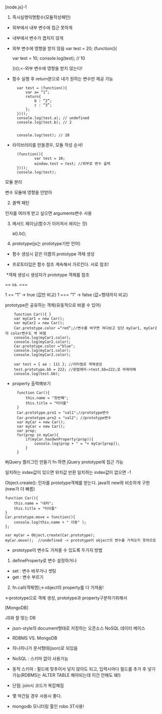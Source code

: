 [node.js]-1


1) 즉시실행익명함수(모듈작성패턴)

- 외부에서 내부 변수에 접근 못하게
- 내부에서 변수가 겹치지 않게
- 외부 변수에 영향을 받지 않음
	var test = 20;
	(function(){

   	var test = 10;
	console.log(test); // 10

	})();<-외부 변수에 영향을 받지 않는다!

- 함수 실행 후 return문으로 내가 원하는 변수만 제공 가능

		var test = (function(){
			var a= “1”;
			return{
				b : “2”;
				c : “3”;
			};
		})();
		console.log(test.a); // undefined
		console.log(test.b); // 2


		console.log(test); // 20
- 라이브러리를 만들경우, 모듈 작성 순서!
		
		(function(){
    			var test = 10;
    			window.test = test; //외부로 변수 출력
		})();
		console.log(test);

모듈 분리

변수 모듈에 영향을 안받아

2) 콜백 패턴

인자를 여러개 받고 싶으면 arguments변수 사용

3) 메서드 체이닝(함수가 이어져서 쏴지는 것)
	
	a().b();

4) prototype(js는 prototype기반 언어)

- 함수 생성시 같은 이름의 prototype 객체 생성

- 프로토타입은 함수 참조 계속해서 가르킨다. 서로 참조!

  *객체 생성시 생성자가 prototype 객체를 참조














== vs. ===

1 == “1” -> true (값만 비교)
1 === “1” -> false (값+형태까지 비교)

prototype은 공유하는 객체(유동적으로 바꿀 수 있어)

        function Car(){ }
        var myCar1 = new Car();
        var myCar2 = new Car();
        Car.prototype.color =“red”;//변수를 바꾸면 쳐다보고 있던 myCar1, myCar2의 color변수도 싹 바뀜
        console.log(myCar1.color);
        console.log(myCar2.color);
        Car.prototype.color ="blue";
        console.log(myCar1.color);
        console.log(myCar2.color);

        var test = { aa : 111 }; //리터럴로 객체생성
        test.prototype.bb = 222; //문법에러->test.bb=222;로 바꿔야해
        console.log(test.bb);  


- property 출력해보기

        function Car(){
            this.name = "첫번째";
            this.title = "타이틀"
        }
        Car.prototype.pro1 = "val1";//prototype변수
        Car.prototype.pro2 = "val2"; //prototype변수
        var myCar = new Car();
        var myCar = new Car();
        var prop;
        for(prop in myCar){
            if(myCar.hasOwnProperty(prop)){
                console.log(prop + " = "+ myCar[prop]);
            }
        }

#jQuery 플러그인 만들기
fn 하면 jQuery prototype에 접근 가능

<indexOf >

일치하는 index값이 있으면  위치값 반환
일치하는 index값이 없으면 -1


Object.create(): 인자를 prototype객체를 받는다.
java의 new와 비슷하게 구현(new가 더 빠름)

    function Car(){
        this.name = "내차";
        this.title = "타이틀"
    }
    Car.prototype.move = function(){
        console.log(this.name + " 이동" );
    };

    var myCar = Object.create(Car.prototype);
    myCar.move();  //undefined -> prototype이 object의 변수를 가져오지 못하므로 

- prototype이 변수도 가져올 수 있도록 두가지 방법
1. defineProperty로 변수 설정하거나
- set : 변수 바꾸거나 셋팅
- get : 변수 부르기
2. fn.call(객체명);<-object의 property를 다 가져옴!


<-prototype으로 객체 생성, prototype과 property구분하기위해서

[MongoDB]

JS와 잘 맞는 DB
- json-style의 document형태로 저장하는 오픈소스 NoSQL 데이터 베이스
- RDBMS VS. MongoDB


- 하나하나가 문서형태(json)로 되있음
- NoSQL : 스키마 없이 사용가능
- 동적 스키마 : 필드에 맞추어서 넣지 않아도 되고, 입력시마다 필드를 추가 후 넣기 가능(RDBMS는 ALTER TABLE 해야되는데 이건 안해도 돼!)
- 단점: join시 코드가 복잡해짐
- 몇 억건일 경우 사용시 좋다.

- mongodb 모니터링 툴인 robo 3T사용!
